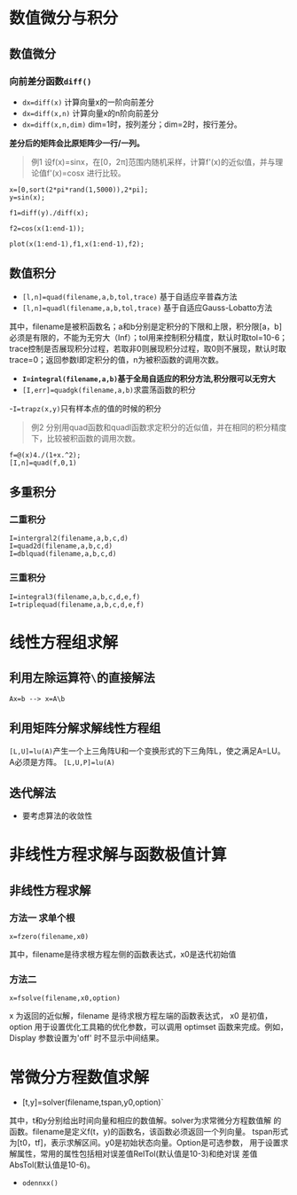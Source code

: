 # 数值微分与积分
## 数值微分
### 向前差分函数`diff()`
- `dx=diff(x)`  计算向量x的一阶向前差分
- `dx=diff(x,n)` 计算向量x的n阶向前差分
- `dx=diff(x,n,dim)` dim=1时，按列差分；dim=2时，按行差分。

**差分后的矩阵会比原矩阵少一行/一列。**

> 例1  设f(x)=sinx，在[0，2π]范围内随机采样，计算f'(x)的近似值，并与理论值f'(x)=cosx 进行比较。
```
x=[0,sort(2*pi*rand(1,5000)),2*pi];
y=sin(x);

f1=diff(y)./diff(x);

f2=cos(x(1:end-1));

plot(x(1:end-1),f1,x(1:end-1),f2);
```

## 数值积分
- `[l,n]=quad(filename,a,b,tol,trace)` 基于自适应辛普森方法
- `[l,n]=quadl(filename,a,b,tol,trace)` 基于自适应Gauss-Lobatto方法

其中，filename是被积函数名；a和b分别是定积分的下限和上限，积分限[a，b]必须是有限的，不能为无穷大（Inf）；tol用来控制积分精度，默认时取tol=10-6；trace控制是否展现积分过程，若取非0则展现积分过程，取0则不展现，默认时取trace=0；返回参数I即定积分的值，n为被积函数的调用次数。
- **`I=integral(filename,a,b)`基于全局自适应的积分方法,积分限可以无穷大**
- `[I,err]=quadgk(filename,a,b)`求震荡函数的积分

-`I=trapz(x,y)`只有样本点的值的时候的积分
> 例2  分别用quad函数和quadl函数求定积分的近似值，并在相同的积分精度下，比较被积函数的调用次数。
```
f=@(x)4./(1+x.^2);
[I,n]=quad(f,0,1)
```
## 多重积分
### 二重积分
```
I=intergral2(filename,a,b,c,d)
I=quad2d(filename,a,b,c,d)
I=dblquad(filename,a,b,c,d)
```
### 三重积分
```
I=integral3(filename,a,b,c,d,e,f)
I=triplequad(filename,a,b,c,d,e,f)
```

# 线性方程组求解
## 利用左除运算符`\`的直接解法
`Ax=b --> x=A\b`

## 利用矩阵分解求解线性方程组
`[L,U]=lu(A)`产生一个上三角阵U和一个变换形式的下三角阵L，使之满足A=LU。A必须是方阵。
`[L,U,P]=lu(A)` 

## 迭代解法
- 要考虑算法的收敛性

# 非线性方程求解与函数极值计算
## 非线性方程求解
### 方法一 求单个根 
`x=fzero(filename,x0)`

其中，filename是待求根方程左侧的函数表达式，x0是迭代初始值

### 方法二 
`x=fsolve(filename,x0,option)`

x 为返回的近似解，filename 是待求根方程左端的函数表达式， x0 是初值，
option 用于设置优化工具箱的优化参数，可以调用 optimset 函数来完成。例如，
Display 参数设置为'off' 时不显示中间结果。

# 常微分方程数值求解
- [t,y]=solver(filename,tspan,y0,option)`

其中，t和y分别给出时间向量和相应的数值解。solver为求常微分方程数值解
的函数。filename是定义f(t，y)的函数名，该函数必须返回一个列向量。
tspan形式为[t0，tf]，表示求解区间。y0是初始状态向量。Option是可选参数，
用于设置求解属性，常用的属性包括相对误差值RelTol(默认值是10-3)和绝对误
差值AbsTol(默认值是10-6)。

- `odennxx()`